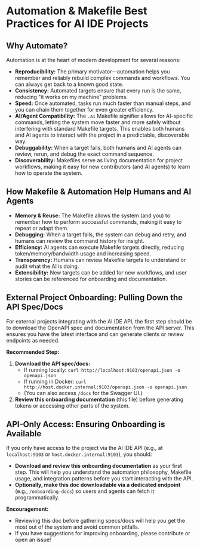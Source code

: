 # Automation & Makefile Best Practices for AI IDE Projects

## Why Automate?

Automation is at the heart of modern development for several reasons:

- **Reproducibility:** The primary motivator—automation helps you remember and reliably rebuild complex commands and workflows. You can always get back to a known good state.
- **Consistency:** Automated targets ensure that every run is the same, reducing "it works on my machine" problems.
- **Speed:** Once automated, tasks run much faster than manual steps, and you can chain them together for even greater efficiency.
- **AI/Agent Compatibility:** The `.ai` Makefile signifier allows for AI-specific commands, letting the system move faster and more safely without interfering with standard Makefile targets. This enables both humans and AI agents to interact with the project in a predictable, discoverable way.
- **Debuggability:** When a target fails, both humans and AI agents can review, rerun, and debug the exact command sequence.
- **Discoverability:** Makefiles serve as living documentation for project workflows, making it easy for new contributors (and AI agents) to learn how to operate the system.

## How Makefile & Automation Help Humans and AI Agents

- **Memory & Reuse:** The Makefile allows the system (and you) to remember how to perform successful commands, making it easy to repeat or adapt them.
- **Debugging:** When a target fails, the system can debug and retry, and humans can review the command history for insight.
- **Efficiency:** AI agents can execute Makefile targets directly, reducing token/memory/bandwidth usage and increasing speed.
- **Transparency:** Humans can review Makefile targets to understand or audit what the AI is doing.
- **Extensibility:** New targets can be added for new workflows, and user stories can be referenced for onboarding and documentation.

## External Project Onboarding: Pulling Down the API Spec/Docs

For external projects integrating with the AI IDE API, the first step should be to download the OpenAPI spec and documentation from the API server. This ensures you have the latest interface and can generate clients or review endpoints as needed.

**Recommended Step:**

1. **Download the API spec/docs:**
   - If running locally: `curl http://localhost:9103/openapi.json -o openapi.json`
   - If running in Docker: `curl http://host.docker.internal:9103/openapi.json -o openapi.json`
   - (You can also access `/docs` for the Swagger UI.)
2. **Review this onboarding documentation** (this file) before generating tokens or accessing other parts of the system.

## API-Only Access: Ensuring Onboarding is Available

If you only have access to the project via the AI IDE API (e.g., at `localhost:9103` or `host.docker.internal:9103`), you should:

- **Download and review this onboarding documentation** as your first step. This will help you understand the automation philosophy, Makefile usage, and integration patterns before you start interacting with the API.
- **Optionally, make this doc downloadable via a dedicated endpoint** (e.g., `/onboarding-docs`) so users and agents can fetch it programmatically.

**Encouragement:**
- Reviewing this doc before gathering specs/docs will help you get the most out of the system and avoid common pitfalls.
- If you have suggestions for improving onboarding, please contribute or open an issue! 
